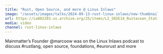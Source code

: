 ```yaml
---
title: "Rust, Open Source, and more @ Linux Inlaws"
image: "/assets/images/talks/2024-09-13-rust-linux-inlaws/new-thumbnail.png"
url: https://ia802203.us.archive.org/25/items/LI_S02E14_Rustacean_Station__54D6/LI_S02E14_Rustacean_Station_.mp3
media: video
channel: rust-linux-inlaws
---
```


Mainmatter’s Founder @marcoow was on the Linux Inlaws podcast to discuss #rustlang, open source, foundations, #eurorust and more
